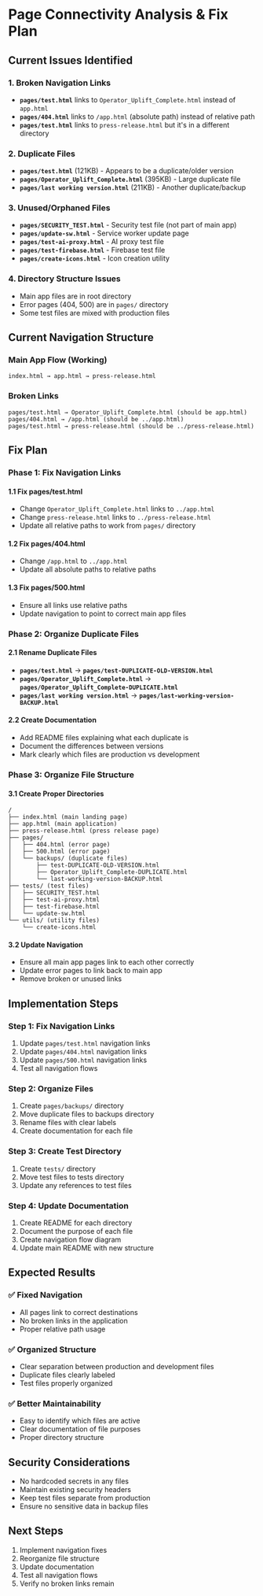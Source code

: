 # Page Connectivity Analysis & Fix Plan

## Current Issues Identified

### **1. Broken Navigation Links**
- **`pages/test.html`** links to `Operator_Uplift_Complete.html` instead of `app.html`
- **`pages/404.html`** links to `/app.html` (absolute path) instead of relative path
- **`pages/test.html`** links to `press-release.html` but it's in a different directory

### **2. Duplicate Files**
- **`pages/test.html`** (121KB) - Appears to be a duplicate/older version
- **`pages/Operator_Uplift_Complete.html`** (395KB) - Large duplicate file
- **`pages/last working version.html`** (211KB) - Another duplicate/backup

### **3. Unused/Orphaned Files**
- **`pages/SECURITY_TEST.html`** - Security test file (not part of main app)
- **`pages/update-sw.html`** - Service worker update page
- **`pages/test-ai-proxy.html`** - AI proxy test file
- **`pages/test-firebase.html`** - Firebase test file
- **`pages/create-icons.html`** - Icon creation utility

### **4. Directory Structure Issues**
- Main app files are in root directory
- Error pages (404, 500) are in `pages/` directory
- Some test files are mixed with production files

## Current Navigation Structure

### **Main App Flow (Working)**
```
index.html → app.html → press-release.html
```

### **Broken Links**
```
pages/test.html → Operator_Uplift_Complete.html (should be app.html)
pages/404.html → /app.html (should be ../app.html)
pages/test.html → press-release.html (should be ../press-release.html)
```

## Fix Plan

### **Phase 1: Fix Navigation Links**

#### **1.1 Fix pages/test.html**
- Change `Operator_Uplift_Complete.html` links to `../app.html`
- Change `press-release.html` links to `../press-release.html`
- Update all relative paths to work from `pages/` directory

#### **1.2 Fix pages/404.html**
- Change `/app.html` to `../app.html`
- Update all absolute paths to relative paths

#### **1.3 Fix pages/500.html**
- Ensure all links use relative paths
- Update navigation to point to correct main app files

### **Phase 2: Organize Duplicate Files**

#### **2.1 Rename Duplicate Files**
- **`pages/test.html`** → **`pages/test-DUPLICATE-OLD-VERSION.html`**
- **`pages/Operator_Uplift_Complete.html`** → **`pages/Operator_Uplift_Complete-DUPLICATE.html`**
- **`pages/last working version.html`** → **`pages/last-working-version-BACKUP.html`**

#### **2.2 Create Documentation**
- Add README files explaining what each duplicate is
- Document the differences between versions
- Mark clearly which files are production vs development

### **Phase 3: Organize File Structure**

#### **3.1 Create Proper Directories**
```
/
├── index.html (main landing page)
├── app.html (main application)
├── press-release.html (press release page)
├── pages/
│   ├── 404.html (error page)
│   ├── 500.html (error page)
│   └── backups/ (duplicate files)
│       ├── test-DUPLICATE-OLD-VERSION.html
│       ├── Operator_Uplift_Complete-DUPLICATE.html
│       └── last-working-version-BACKUP.html
├── tests/ (test files)
│   ├── SECURITY_TEST.html
│   ├── test-ai-proxy.html
│   ├── test-firebase.html
│   └── update-sw.html
└── utils/ (utility files)
    └── create-icons.html
```

#### **3.2 Update Navigation**
- Ensure all main app pages link to each other correctly
- Update error pages to link back to main app
- Remove broken or unused links

## Implementation Steps

### **Step 1: Fix Navigation Links**
1. Update `pages/test.html` navigation links
2. Update `pages/404.html` navigation links
3. Update `pages/500.html` navigation links
4. Test all navigation flows

### **Step 2: Organize Files**
1. Create `pages/backups/` directory
2. Move duplicate files to backups directory
3. Rename files with clear labels
4. Create documentation for each file

### **Step 3: Create Test Directory**
1. Create `tests/` directory
2. Move test files to tests directory
3. Update any references to test files

### **Step 4: Update Documentation**
1. Create README for each directory
2. Document the purpose of each file
3. Create navigation flow diagram
4. Update main README with new structure

## Expected Results

### **✅ Fixed Navigation**
- All pages link to correct destinations
- No broken links in the application
- Proper relative path usage

### **✅ Organized Structure**
- Clear separation between production and development files
- Duplicate files clearly labeled
- Test files properly organized

### **✅ Better Maintainability**
- Easy to identify which files are active
- Clear documentation of file purposes
- Proper directory structure

## Security Considerations
- No hardcoded secrets in any files
- Maintain existing security headers
- Keep test files separate from production
- Ensure no sensitive data in backup files

## Next Steps
1. Implement navigation fixes
2. Reorganize file structure
3. Update documentation
4. Test all navigation flows
5. Verify no broken links remain 
